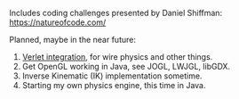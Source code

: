 Includes coding challenges presented by Daniel Shiffman: https://natureofcode.com/

Planned, maybe in the near future:

  1. [Verlet integration](https://en.wikipedia.org/wiki/Verlet_integration), for wire physics and other things.
  2. Get OpenGL working in Java, see JOGL, LWJGL, libGDX.
  3. Inverse Kinematic (IK) implementation sometime.
  4. Starting my own physics engine, this time in Java.

     
  
